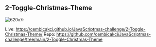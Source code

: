 
## 2-Toggle-Christmas-Theme
![620x7r](https://user-images.githubusercontent.com/73403359/150589731-7d9e1fa1-a129-4f87-8c91-21c83b4f88d3.gif)

Live: https://cembicakci.github.io/JavaScriptmas-challenge/2-Toggle-Christmas-Theme/
Repo: https://github.com/cembicakci/JavaScriptmas-challenge/tree/main/2-Toggle-Christmas-Theme

